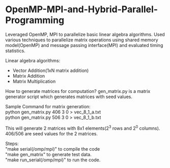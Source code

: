 # OpenMP-MPI-and-Hybrid-Parallel-Programming
Leveraged OpenMP, MPI to parallelize basic linear algebra algorithms. Used various techniques to parallelize matrix operations using shared memory model(OpenMP) and message passing interface(MPI) and evaluated timing statistics.

Linear algebra algorithms:
- Vector Addition(1xN matrix addition)
- Matrix Addition
- Matrix Multiplication

How to generate matrices for computation?
gen_matrix.py is a matrix generator script which generates matrices with seed values. 

Sample Command for matrix generation:\
python gen_matrix.py 406 3 0 > vec_8_1_a.txt\
python gen_matrix.py 506 3 0 > vec_8_1_b.txt

This will generate 2 matrices with 8x1 elements(2<sup>3</sup> rows and 2<sup>0</sup> columns). 406/506 are seed values for the 2 matrices.

Steps:\
"make serial(/omp/mpi)" to compile the code\
"make gen_matrix" to generate test data.\
"make run_serial(/omp/mpi)" to run the code.

